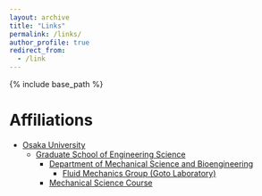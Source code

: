 ```yaml
---
layout: archive
title: "Links"
permalink: /links/
author_profile: true
redirect_from:
  - /link
---
```


{% include base_path %}

Affiliations
=====
* [Osaka University](https://www.osaka-u.ac.jp/)
  * [Graduate School of Engineering Science](https://www.es.osaka-u.ac.jp/)
    * [Department of Mechanical Science and Bioengineering](http://www.me.es.osaka-u.ac.jp/msb/index.html)
      * [Fluid Mechanics Group (Goto Laboratory)](http://fm.me.es.osaka-u.ac.jp/)
    * [Mechanical Science Course](http://www.me.es.osaka-u.ac.jp/msc/index.html)
